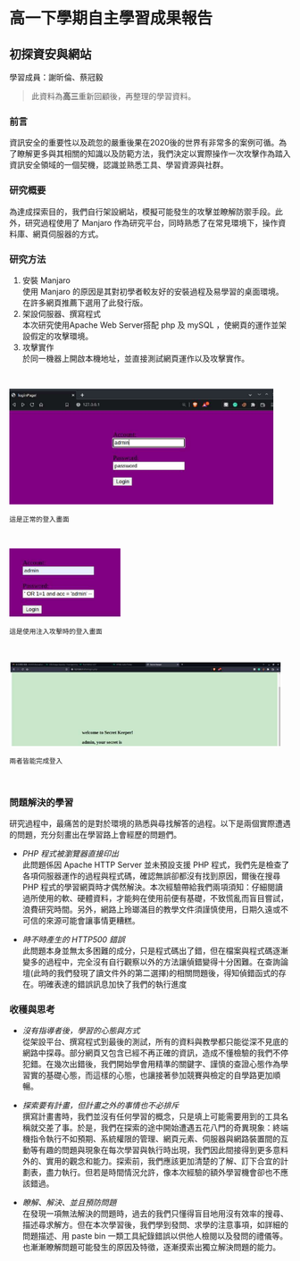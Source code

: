 # 高一下學期自主學習成果報告

## 初探資安與網站

學習成員：謝昕倫、蔡冠毅

>此資料為**高三**重新回顧後，再整理的學習資料。

### 前言

資訊安全的重要性以及疏忽的嚴重後果在2020後的世界有非常多的案例可循。為了瞭解更多與其相關的知識以及防範方法，我們決定以實際操作一次攻擊作為踏入資訊安全領域的一個契機，認識並熟悉工具、學習資源與社群。

### 研究概要

為達成探索目的，我們自行架設網站，模擬可能發生的攻擊並瞭解防禦手段。此外，研究過程使用了 Manjaro 作為研究平台，同時熟悉了在常見環境下，操作資料庫、網頁伺服器的方式。

### 研究方法

1. 安裝 Manjaro </br>
使用 Manjaro 的原因是其對初學者較友好的安裝過程及易學習的桌面環境。在許多網頁推薦下選用了此發行版。
2. 架設伺服器、撰寫程式</br>
本次研究使用Apache Web Server搭配 php 及 mySQL ，使網頁的運作並架設假定的攻擊環境。
3. 攻擊實作</br>
於同一機器上開啟本機地址，並直接測試網頁運作以及攻擊實作。

</br>

![正常登入畫面](image.png)

`這是正常的登入畫面`

</br>

![我們使用的注入攻擊](image-1.png)

`這是使用注入攻擊時的登入畫面`

</br>

![完成登入](image-2.png)

`兩者皆能完成登入`

</br>

### 問題解決的學習

研究過程中，最痛苦的是對於環境的熟悉與尋找解答的過程。以下是兩個實際遭遇的問題，充分刻畫出在學習路上會經歷的問題們。

+ *PHP 程式被瀏覽器直接印出* </br> 此問題係因 Apache HTTP Server 並未預設支援 PHP 程式，我們先是檢查了各項伺服器運作的過程與程式碼，確認無誤卻都沒有找到原因，爾後在搜尋 PHP 程式的學習網頁時才偶然解決。本次經驗帶給我們兩項須知：仔細閱讀過所使用的軟、硬體資料，才能夠在使用前便有基礎，不致慌亂而盲目嘗試，浪費研究時間。另外，網路上玲瑯滿目的教學文件須謹慎使用，日期久遠或不可信的來源可能會讓事情更糟糕。

+ *時不時產生的 HTTP500 錯誤* </br> 此問題本身並無太多困難的成分，只是程式碼出了錯，但在檔案與程式碼逐漸變多的過程中，完全沒有自行觀察以外的方法讓偵錯變得十分困難。在查詢論壇(此時的我們發現了讀文件外的第二選擇)的相關問題後，得知偵錯函式的存在。明確表達的錯誤訊息加快了我們的執行進度

### 收穫與思考 </br>

+ *沒有指導者後，學習的心態與方式* </br> 從架設平台、撰寫程式到最後的測試，所有的資料與教學都只能從深不見底的網路中探尋。部分網頁又包含已經不再正確的資訊，造成不懂檢驗的我們不停犯錯。在幾次出錯後，我們開始學會用精準的關鍵字、謹慎的查證心態作為學習實的基礎心態，而這樣的心態，也讓接著參加競賽與檢定的自學路更加順暢。</br>
+ *探索要有計畫，但計畫之外的事情也不必排斥* </br> 撰寫計畫書時，我們並沒有任何學習的概念，只是填上可能需要用到的工具名稱就交差了事。於是，我們在探索的途中開始遭遇五花八門的奇異現象：終端機指令執行不如預期、系統權限的管理、網頁元素、伺服器與網路裝置間的互動等有趣的問題與現象在每次學習與執行時出現，我們因此間接得到更多意料外的、實用的觀念和能力。探索前，我們應該更加清楚的了解、訂下合宜的計劃表，盡力執行。但若是時間情況允許，像本次經驗的額外學習機會卻也不應該錯過。</br>

+ *瞭解、解決、並且預防問題* </br> 在發現一項無法解決的問題時，過去的我們只懂得盲目地用沒有效率的搜尋、描述尋求解方。但在本次學習後，我們學到發問、求學的注意事項，如詳細的問題描述、用 paste bin 一類工具紀錄錯誤以供他人檢閱以及發問的禮儀等。也漸漸瞭解問題可能發生的原因及特徵，逐漸摸索出獨立解決問題的能力。
